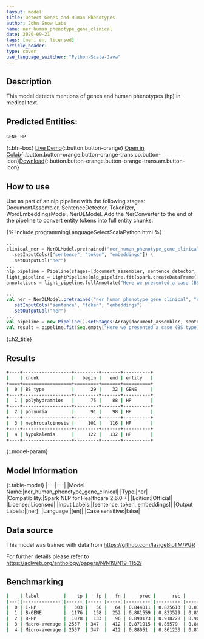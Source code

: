 ```yaml
---
layout: model
title: Detect Genes and Human Phenotypes
author: John Snow Labs
name: ner_human_phenotype_gene_clinical
date: 2020-09-21
tags: [ner, en, licensed]
article_header:
type: cover
use_language_switcher: "Python-Scala-Java"
---
```


## Description
This model detects mentions of genes and human phenotypes (hp) in medical text. 
## Predicted Entities: 
`GENE`, `HP`

{:.btn-box}
[Live Demo](https://demo.johnsnowlabs.com/healthcare/NER_HUMAN_PHENOTYPE_GENE_CLINICAL/){:.button.button-orange}
[Open in Colab](https://colab.research.google.com/github/JohnSnowLabs/spark-nlp-workshop/blob/master/tutorials/streamlit_notebooks/healthcare/NER_HUMAN_PHENOTYPE_GENE_CLINICAL.ipynb){:.button.button-orange.button-orange-trans.co.button-icon}[Download](https://s3.amazonaws.com/auxdata.johnsnowlabs.com/clinical/models/ner_human_phenotype_gene_clinical_en_2.5.5_2.4_1598558253840.zip){:.button.button-orange.button-orange-trans.arr.button-icon}

## How to use
Use as part of an nlp pipeline with the following stages: DocumentAssembler, SentenceDetector, Tokenizer, WordEmbeddingsModel, NerDLModel. Add the NerConverter to the end of the pipeline to convert entity tokens into full entity chunks.

<div class="tabs-box" markdown="1">

{% include programmingLanguageSelectScalaPython.html %}


```python
...
clinical_ner = NerDLModel.pretrained("ner_human_phenotype_gene_clinical", "en", "clinical/models") \
  .setInputCols(["sentence", "token", "embeddings"]) \
  .setOutputCol("ner")
...
nlp_pipeline = Pipeline(stages=[document_assembler, sentence_detector, tokenizer, word_embeddings, clinical_ner, ner_converter])
light_pipeline = LightPipeline(nlp_pipeline.fit(spark.createDataFrame([['']]).toDF("text")))
annotations = light_pipeline.fullAnnotate("Here we presented a case (BS type) of a 17 years old female presented with polyhydramnios, polyuria, nephrocalcinosis and hypokalemia, which was alleviated after treatment with celecoxib and vitamin D(3).")
```
```scala
...
val ner = NerDLModel.pretrained("ner_human_phenotype_gene_clinical", "en", "clinical/models")
  .setInputCols("sentence", "token", "embeddings") 
  .setOutputCol("ner")
...
val pipeline = new Pipeline().setStages(Array(document_assembler, sentence_detector, tokenizer, word_embeddings, ner, ner_converter))
val result = pipeline.fit(Seq.empty["Here we presented a case (BS type) of a 17 years old female presented with polyhydramnios, polyuria, nephrocalcinosis and hypokalemia, which was alleviated after treatment with celecoxib and vitamin D(3)."].toDS.toDF("text")).transform(data)
```
</div>

{:.h2_title}
## Results
```bash
+----+------------------+---------+-------+----------+
|    | chunk            |   begin |   end | entity   |
+====+==================+=========+=======+==========+
|  0 | BS type          |      29 |    32 | GENE     |
+----+------------------+---------+-------+----------+
|  1 | polyhydramnios   |      75 |    88 | HP       |
+----+------------------+---------+-------+----------+
|  2 | polyuria         |      91 |    98 | HP       |
+----+------------------+---------+-------+----------+
|  3 | nephrocalcinosis |     101 |   116 | HP       |
+----+------------------+---------+-------+----------+
|  4 | hypokalemia      |     122 |   132 | HP       |
+----+------------------+---------+-------+----------+
```

{:.model-param}
## Model Information

{:.table-model}
|---|---|
|Model Name:|ner_human_phenotype_gene_clinical|
|Type:|ner|
|Compatibility:|Spark NLP for Healthcare 2.6.0 +|
|Edition:|Official|
|License:|Licensed|
|Input Labels:|[sentence, token, embeddings]|
|Output Labels:|[ner]|
|Language:|[en]|
|Case sensitive:|false|

## Data source
This model was trained with data from https://github.com/lasigeBioTM/PGR

For further details please refer to https://aclweb.org/anthology/papers/N/N19/N19-1152/

## Benchmarking
```bash
|    | label         |    tp |   fp |   fn |     prec |      rec |       f1 |
|---:|--------------:|------:|-----:|-----:|---------:|---------:|---------:|
|  0 | I-HP          |   303 |   56 |   64 | 0.844011 | 0.825613 | 0.834711 |
|  1 | B-GENE        |  1176 |  158 |  252 | 0.881559 | 0.823529 | 0.851557 |
|  2 | B-HP          |  1078 |  133 |   96 | 0.890173 | 0.918228 | 0.903983 |
|  3 | Macro-average | 2557  | 347  |  412 | 0.871915 | 0.85579  | 0.863777 |
|  4 | Micro-average | 2557  | 347  |  412 | 0.88051  | 0.861233 | 0.870765 |
```
